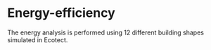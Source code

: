 # Energy-efficiency
The energy analysis is performed using 12 different building shapes simulated in Ecotect. 
